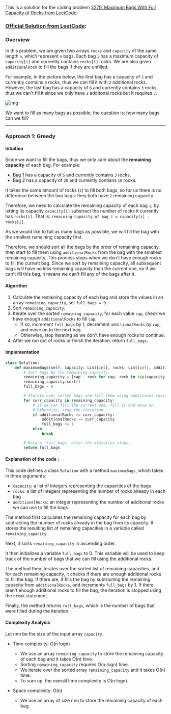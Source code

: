 This is a solution for the coding problem [2279. Maximum Bags With Full Capacity of Rocks from LeetCode](https://leetcode.com/problems/maximum-bags-with-full-capacity-of-rocks/description):

### [Official Solution from LeetCode](https://leetcode.com/problems/maximum-bags-with-full-capacity-of-rocks/solutions/2643763/maximum-bags-with-full-capacity-of-rocks/):

### Overview

In this problem, we are given two arrays `rocks` and `capacity` of the same length `n`, which represent `n` bags. Each bag `i` has a maximum capacity of `capacity[i]` and currently contains `rocks[i]` rocks. We are also given `additionalRock` to fill the bags if they are unfilled.

For example, in the picture below, the first bag has a capacity of `2` and currently contains `0` rocks, thus we can fill it with `2` additional rocks. However, the last bag has a capacity of `6` and currently contains `3` rocks, thus we can't fill it since we only have `2` additonal rocks but it requires `3`.

![img](https://leetcode.com/problems/maximum-bags-with-full-capacity-of-rocks/solutions/2643763/Figures/2279/2279-ex.png)

We want to fill as many bags as possible, the question is: how many bags can we fill?

---

### Approach 1: Greedy

#### Intuition

Since we want to fill the bags, thus we only care about the **remaining capacity** of each bag. For example:

- Bag 1 has a capacity of `5` and currently contains `3` rocks.
- Bag 2 has a capacity of `20` and currently contians `18` rocks.

It takes the same amount of rocks (`2`) to fill both bags, so for us there is no difference between the two bags: they both have `2` remaining capacity.

Therefore, we need to calculate the remaining capacity of each bag `i`, by letting its capacity `capacity[i]` substract the number of rocks it currently has `rocks[i]`. That is: `remaining capacity of bag i = capacity[i] - rocks[i]`.

As we would like to full as many bags as possible, we will fill the bag with the smallest remaining capacity first.

Therefore, we should sort all the bags by the order of remaining capacity, then start to fill them using `additionalRocks` from the bag with the smallest remaining capacity. This process stops when we don't have enough rocks to fill the current bag. Since we sort by remaining capacity, all subsequent bags will have no less remaining capacity than the current one, so if we can't fill this bag, it means we can't fill any of the bags after it.

#### Algorithm

1.  Calculate the remaining capacity of each bag and store the values in an array `remaining_capacity`, set `full_bags = 0`.
2.  Sort `remaining_capacity`.
3.  Iterate over the sorted `remaining_capacity`, for each value `cap`, check we have enough `additionalRocks` to fill `cap`.
    - If so, increment `full_bags` by 1, decrement `additionalRocks` by `cap`, and move on to the next bag.
    - Otherwise, stop iterating as we don't have enough rocks to continue.
4.  After we run out of rocks or finish the iteration, return `full_bags`.

#### Implementation

```python
class Solution:
    def maximumBags(self, capacity: List[int], rocks: List[int], additionalRocks: int) -> int:
        # Sort bags by the remaining capacity.
        remaining_capacity = [cap - rock for cap, rock in zip(capacity, rocks)]
        remaining_capacity.sort()
        full_bags = 0

        # Iterate over sorted bags and fill them using additional rocks.
        for curr_capacity in remaining_capacity:
            # If we can fill the current one, fill it and move on.
            # Otherwise, stop the iteration.
            if additionalRocks >= curr_capacity:
                additionalRocks -= curr_capacity
                full_bags += 1
            else:
                break

        # Return `full_bags` after the iteration stops.
        return full_bags
```

#### Explanation of the code :

This code defines a class `Solution` with a method `maximumBags`, which takes in three arguments:

- `capacity`: a list of integers representing the capacities of the bags
- `rocks`: a list of integers representing the number of rocks already in each bag
- `additionalRocks`: an integer representing the number of additional rocks we can use to fill the bags

The method first calculates the remaining capacity for each bag by subtracting the number of rocks already in the bag from its capacity. It stores the resulting list of remaining capacities in a variable called `remaining_capacity`.

Next, it sorts `remaining_capacity` in ascending order.

It then initializes a variable `full_bags` to 0. This variable will be used to keep track of the number of bags that we can fill using the additional rocks.

The method then iterates over the sorted list of remaining capacities, and for each remaining capacity, it checks if there are enough additional rocks to fill the bag. If there are, it fills the bag by subtracting the remaining capacity from `additionalRocks`, and increments `full_bags` by 1. If there aren't enough additional rocks to fill the bag, the iteration is stopped using the `break` statement.

Finally, the method returns `full_bags`, which is the number of bags that were filled during the iteration.

#### Complexity Analysis

Let nnn be the size of the input array `capacity`.

- Time complexity: O(n⋅log⁡n)

  - We use an array `remaining_capacity` to store the remaining capacity of each bag and it takes O(n) time.
  - Sorting `remaining_capacity` requires O(n⋅log⁡n) time.
  - We iterate over the sorted array `remaining_capacity` and it takes O(n) time.
  - To sum up, the overall time complexity is O(n⋅log⁡n).

- Space complexity: O(n)

  - We use an array of size nnn to store the remaining capacity of each bag.
